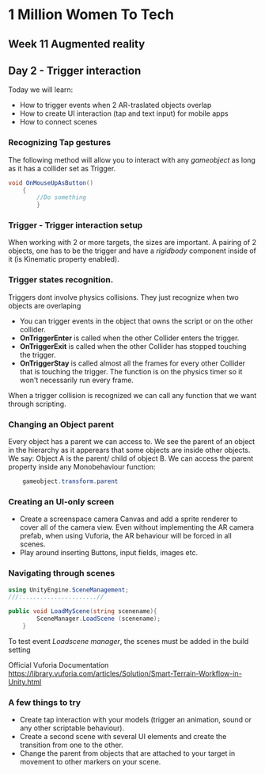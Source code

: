 
# 1 Million Women To Tech 

## Week 11 Augmented reality

## Day 2 -   Trigger interaction

Today we will learn:

* How to trigger events when 2 AR-traslated objects overlap
* How to create UI interaction (tap and text input)  for mobile apps 
* How to connect scenes


### Recognizing Tap gestures
The following method will allow you to interact with any *gameobject* as long as it has a collider set as Trigger.

```csharp
void OnMouseUpAsButton()
	{
		//Do something
		}

```


### Trigger - Trigger interaction setup

When working with 2 or more targets, the sizes are important.
A pairing of 2 objects, one has to be the trigger and have a *rigidbody* component inside of it (is Kinematic property enabled).

### Trigger states recognition.
Triggers dont involve physics collisions. They just recognize when two objects are overlaping

* You can trigger events in the object that owns the script or on the other collider.
* **OnTriggerEnter** is called when the other Collider enters the trigger.
* **OnTriggerExit** is called when the  other Collider has stopped touching the trigger.
* **OnTriggerStay** is called almost all the frames for every  other Collider  that is touching the trigger. The function is on the physics timer so it won't necessarily run every frame.

When a trigger collision is recognized we can call any function that we want through scripting.

### Changing an Object parent

Every object has a parent we can access to. We see the parent of an object in the hierarchy as it apperears that some objects are inside other objects. We say: Object A is the parent/  child of object B. We can access the parent property inside any Monobehaviour function:


```csharp
	gameobject.transform.parent

```

### Creating an UI-only screen

* Create a screenspace camera Canvas and add a sprite renderer to cover all of the camera view. Even without implementing the AR camera prefab, when using Vuforia, the AR behaviour will be forced in all scenes.
* Play around inserting Buttons, input fields, images etc.




### Navigating through scenes


```csharp
using UnityEngine.SceneManagement;
///:.....................//

public void LoadMyScene(string scenename){
		SceneManager.LoadScene (scenename);
	}
```
To test event *Loadscene manager*, the scenes must be added in the build setting

Official Vuforia Documentation
https://library.vuforia.com/articles/Solution/Smart-Terrain-Workflow-in-Unity.html

### A few things to try

* Create tap interaction with your models (trigger an animation, sound or any other scriptable behaviour).
* Create a second scene with several UI elements and create the transition from one to the other.
* Change the parent from objects that are attached to your target in movement to other markers on your scene.